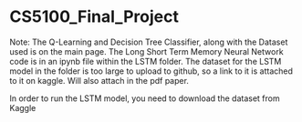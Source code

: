 # CS5100_Final_Project

Note: The Q-Learning and Decision Tree Classifier, along with the Dataset used is on the main page. 
The Long Short Term Memory Neural Network code is in an ipynb file within the LSTM folder.
The dataset for the LSTM model in the folder is too large to upload to github, so a link to it is attached to it on kaggle.
Will also attach in the pdf paper. 

In order to run the LSTM model, you need to download the dataset from Kaggle
